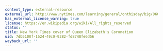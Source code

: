 ```yaml
---
content_type: external-resource
external_url: http://www.nytimes.com/learning/general/onthisday/big/0602.html
has_external_license_warning: true
license: https://en.wikipedia.org/wiki/All_rights_reserved
status: ''
title: New York Times cover of Queen Elizabeth's Coronation
uid: 7db5100f-1624-49c0-9282-fd8748fe6d56
wayback_url: ''
---
```

